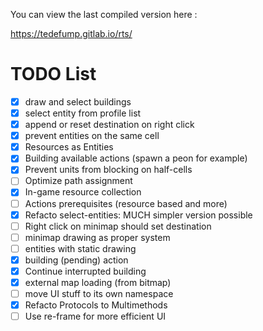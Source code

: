 You can view the last compiled version here : 

https://tedefump.gitlab.io/rts/


# TODO List

- [X] draw and select buildings
- [X] select entity from profile list
- [X] append or reset destination on right click
- [X] prevent entities on the same cell
- [X] Resources as Entities
- [X] Building available actions (spawn a peon for example)
- [X] Prevent units from blocking on half-cells
- [ ] Optimize path assignment
- [X] In-game resource collection
- [ ] Actions prerequisites (resource based and more)
- [X] Refacto select-entities: MUCH simpler version possible
- [ ] Right click on minimap should set destination
- [ ] minimap drawing as proper system
- [ ] entities with static drawing
- [X] building (pending) action
- [X] Continue interrupted building
- [X] external map loading (from bitmap)
- [ ] move UI stuff to its own namespace
- [X] Refacto Protocols to Multimethods
- [ ] Use re-frame for more efficient UI
